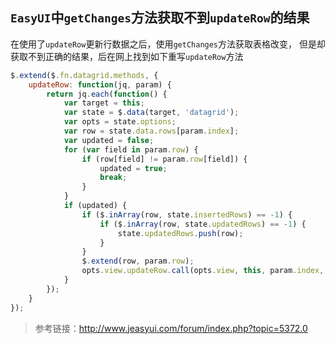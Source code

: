<link rel="stylesheet" href="../node_modules/bootstrap/dist/css/bootstrap.css">

## `EasyUI`中`getChanges`方法获取不到`updateRow`的结果

在使用了`updateRow`更新行数据之后，使用`getChanges`方法获取表格改变，
但是却获取不到正确的结果，后在网上找到如下重写`updateRow`方法

```js
$.extend($.fn.datagrid.methods, {
    updateRow: function(jq, param) {
        return jq.each(function() {
            var target = this;
            var state = $.data(target, 'datagrid');
            var opts = state.options;
            var row = state.data.rows[param.index];
            var updated = false;
            for (var field in param.row) {
                if (row[field] != param.row[field]) {
                    updated = true;
                    break;
                }
            }
            if (updated) {
                if ($.inArray(row, state.insertedRows) == -1) {
                    if ($.inArray(row, state.updatedRows) == -1) {
                        state.updatedRows.push(row);
                    }
                }
                $.extend(row, param.row);
                opts.view.updateRow.call(opts.view, this, param.index, param.row);
            }
        });
    }
});
```

> 参考链接：<http://www.jeasyui.com/forum/index.php?topic=5372.0>